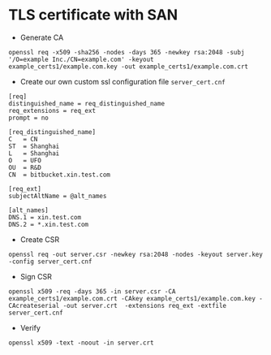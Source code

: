 # TLS certificate with SAN
* Generate CA
```
openssl req -x509 -sha256 -nodes -days 365 -newkey rsa:2048 -subj '/O=example Inc./CN=example.com' -keyout example_certs1/example.com.key -out example_certs1/example.com.crt
```

* Create our own custom ssl configuration file ```server_cert.cnf```

```
[req]
distinguished_name = req_distinguished_name
req_extensions = req_ext
prompt = no

[req_distinguished_name]
C   = CN
ST  = Shanghai
L   = Shanghai
O   = UFO
OU  = R&D
CN  = bitbucket.xin.test.com

[req_ext]
subjectAltName = @alt_names

[alt_names]
DNS.1 = xin.test.com
DNS.2 = *.xin.test.com
```

* Create CSR
```
openssl req -out server.csr -newkey rsa:2048 -nodes -keyout server.key -config server_cert.cnf
```
* Sign CSR
```
openssl x509 -req -days 365 -in server.csr -CA example_certs1/example.com.crt -CAkey example_certs1/example.com.key -CAcreateserial -out server.crt  -extensions req_ext -extfile server_cert.cnf
```
* Verify
```
openssl x509 -text -noout -in server.crt
```

